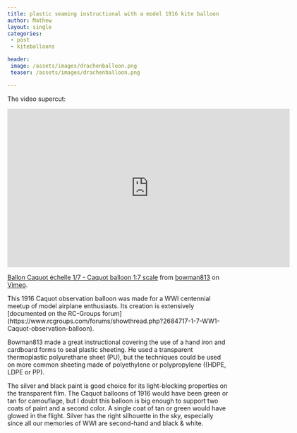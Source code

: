 ```yaml
---
title: plastic seaming instructional with a model 1916 kite balloon
author: Mathew
layout: single
categories:
 - post
 - kiteballoons

header:
 image: /assets/images/drachenballoon.png
 teaser: /assets/images/drachenballoon.png

---
```



The video supercut:
<iframe src="https://player.vimeo.com/video/170998519" width="640" height="360" frameborder="0" webkitallowfullscreen mozallowfullscreen allowfullscreen></iframe>
<p><a href="https://vimeo.com/170998519">Ballon Caquot &eacute;chelle 1/7 - Caquot balloon 1:7 scale</a> from <a href="https://vimeo.com/user2109837">bowman813</a> on <a href="https://vimeo.com">Vimeo</a>.</p>
This 1916 Caquot observation balloon was made for a WWI centennial meetup of model airplane enthusiasts. Its creation is extensively [documented on the RC-Groups forum](https://www.rcgroups.com/forums/showthread.php?2684717-1-7-WW1-Caquot-observation-balloon). 

Bowman813 made a great instructional covering the use of a hand iron and cardboard forms to seal plastic sheeting. He used a transparent thermoplastic polyurethane sheet (PU), but the techniques could be used on more common sheeting made of polyethylene or polypropylene ((HDPE, LDPE or PP).

The silver and black paint is good choice for its light-blocking properties on the transparent film. The Caquot balloons of 1916 would have been green or tan for camouflage, but I doubt this balloon is big enough to support two coats of paint and a second color.  A single coat of tan or green would have glowed in the flight. Silver has the right silhouette in the sky, especially since all our memories of WWI are second-hand and black & white.